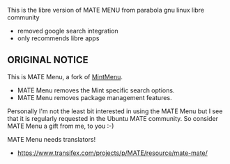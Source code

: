 
This is the libre version of MATE MENU from parabola gnu linux libre community

  * removed google search integration
  * only recommends libre apps

ORIGINAL NOTICE
---------------
This is MATE Menu, a fork of [MintMenu](https://github.com/linuxmint/mintmenu).

  * MATE Menu removes the Mint specific search options.
  * MATE Menu removes package management features.

Personally I'm not the least bit interested in using the MATE Menu but I 
see that it is regularly requested in the Ubuntu MATE community. So 
consider MATE Menu a gift from me, to you :-)

MATE Menu needs translators!

  * https://www.transifex.com/projects/p/MATE/resource/mate-mate/

